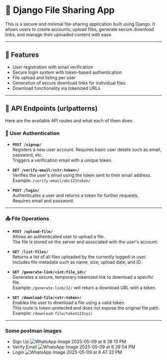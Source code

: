 # 📁 Django File Sharing App

This is a secure and minimal file-sharing application built using Django. It allows users to create accounts, upload files, generate secure download links, and manage their uploaded content with ease.

---

## 🚀 Features

- User registration with email verification
- Secure login system with token-based authentication
- File upload and listing per user
- Generation of secure download links for individual files
- Download functionality via tokenized URLs

---

## 📌 API Endpoints (urlpatterns)

Here are the available API routes and what each of them does:

### 🔐 User Authentication

- **`POST /signup/`**  
  Registers a new user account. Requires basic user details such as email, password, etc.  
  Triggers a verification email with a unique token.

- **`GET /verify-email/<str:token>/`**  
  Verifies the user's email using the token sent to their email address.  
  Example: `/verify-email/abc123token/`

- **`POST /login/`**  
  Authenticates a user and returns a token for further requests.  
  Requires email and password.

---

### 📤 File Operations

- **`POST /upload-file/`**  
  Allows an authenticated user to upload a file.  
  The file is stored on the server and associated with the user's account.

- **`GET /list-files/`**  
  Returns a list of all files uploaded by the currently logged-in user.  
  Includes file metadata such as name, size, upload date, and ID.

- **`GET /generate-link/<int:file_id>/`**  
  Generates a secure, temporary tokenized link to download a specific file.  
  Example: `/generate-link/12/` will return a download URL with a token.

- **`GET /download-file/<str:token>/`**  
  Enables the user to download a file using a valid token.  
  This route is token-protected and does not expose the original file path.  
  Example: `/download-file/token123xyz/`

---

### Some postman images
- Sign Up
  ![WhatsApp Image 2025-05-09 at 8 38 13 PM](https://github.com/user-attachments/assets/e633ba8f-8148-4746-80ca-db1898a0aa65)
- Verify Email
  ![WhatsApp Image 2025-05-09 at 8 39 04 PM](https://github.com/user-attachments/assets/aace0675-028b-4125-9bdb-1678012daba2)
- Login
  ![WhatsApp Image 2025-05-09 at 8 47 33 PM](https://github.com/user-attachments/assets/a4c28507-65b7-4c86-83d2-8262394b5af2)
